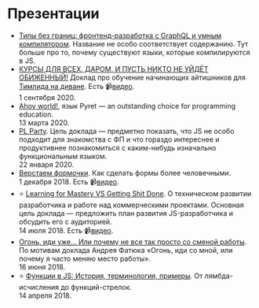 # Презентации
- [Типы без границ: фронтенд-разработка с GraphQL и умным компилятором](graphql-elm). Название не особо соответствует содержанию. Тут больше про то, почему существуют языки, которые компилируются в JS.
- [КУРСЫ ДЛЯ ВСЕХ, ДАРОМ, И ПУСТЬ НИКТО НЕ УЙДЁТ ОБИЖЕННЫЙ!](https://github.com/amiskov/keynotes/raw/master/kursy.pdf) Доклад про обучение начинающих айтишников для [Тимлида на диване](https://vk.com/teamlead161). Есть 📹[видео](https://youtu.be/YOfwg8ojoRE).<br>1 сентября 2020.
- [Ahoy world!](https://github.com/amiskov/keynotes/raw/master/ahoy_world.pdf), язык Pyret — an outstanding choice for programming education.<br>13 марта 2020.
- [PL Party](https://github.com/amiskov/keynotes/raw/master/pl-party/pl-party.pdf). Цель доклада — предметно показать, что JS не особо подходит для знакомства с ФП и что гораздо интереснее и продуктивнее познакомиться с каким-нибудь изначально функциональным языком.<br>22 января 2020.
- [Верстаем формочки](ui-forms). Как сделать формы более человечными.<br>1 декабря 2018. Есть 📹[видео](https://youtu.be/bNvwxg-dd0U).
- ⭐️ [Learning for Mastery VS Getting Shit Done](learn-for-mastery). О техническом развитии разработчика и работе над коммерческими проектами. Основная цель доклада — предложить план развития JS-разработчика и обсудить его с аудиторией.<br>14 июля 2018. Есть 📹[видео](https://youtu.be/i-ldltTn_44).
- [Огонь, иди уже... Или почему не все так просто со сменой работы](ogon). По мотивам доклада Андрея Фатюка «Огонь, иди со мной, или почему я часто меняю место работы».<br>16 июня 2018.
- ⭐️ [Функции в JS: История, терминология, примеры](js-functions). От лямбда-исчисления до функций-стрелок.<br>14 апреля 2018.